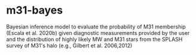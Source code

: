 # m31-bayes
Bayesian inference model to evaluate the probability of M31 membership (Escala et al. 2020b) given diagnostic measurements provided by the user and the distribution of highly likely MW and M31 stars from the SPLASH survey of M31's halo (e.g., Gilbert et al. 2006,2012)


